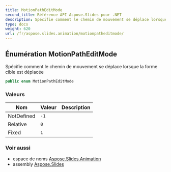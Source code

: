 ```yaml
---
title: MotionPathEditMode
second_title: Référence API Aspose.Slides pour .NET
description: Spécifie comment le chemin de mouvement se déplace lorsque la forme cible est déplacée
type: docs
weight: 620
url: /fr/aspose.slides.animation/motionpatheditmode/
---
```


## Énumération MotionPathEditMode

Spécifie comment le chemin de mouvement se déplace lorsque la forme cible est déplacée

```csharp
public enum MotionPathEditMode
```

### Valeurs

| Nom | Valeur | Description |
| --- | --- | --- |
| NotDefined | `-1` |  |
| Relative | `0` |  |
| Fixed | `1` |  |

### Voir aussi

* espace de noms [Aspose.Slides.Animation](../../aspose.slides.animation)
* assembly [Aspose.Slides](../../)

<!-- NE PAS ÉDITER : généré par xmldocmd pour Aspose.Slides.dll -->
